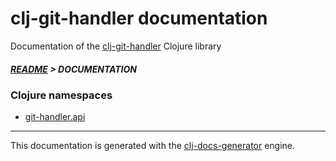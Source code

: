 
# clj-git-handler documentation

Documentation of the [clj-git-handler](https://github.com/bithandshake/clj-git-handler) Clojure library

##### [README](../README.md) > DOCUMENTATION

### Clojure namespaces

* [git-handler.api](clj/git-handler/API.md)

---

This documentation is generated with the [clj-docs-generator](https://github.com/bithandshake/clj-docs-generator) engine.


